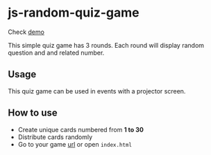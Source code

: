 # js-random-quiz-game

Check [demo](http://shalithasuranga.me/js-random-quiz-game/)

This simple quiz game has 3 rounds. Each round will display random question and and related number. 

## Usage

This quiz game can be used in events with a projector screen.

## How to use

- Create unique cards numbered from **1 to 30**
- Distribute cards randomly 
- Go to your game [url](http://shalithasuranga.me/js-random-quiz-game/) or open `index.html`


